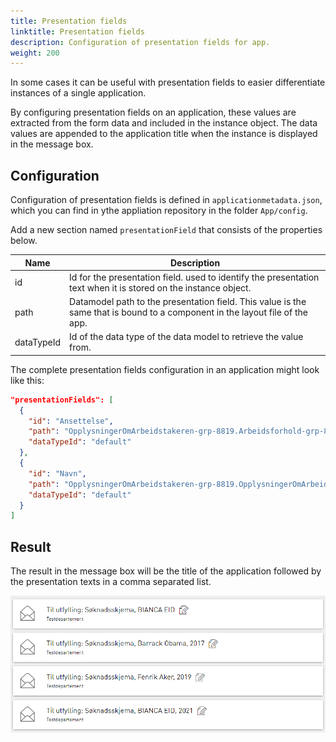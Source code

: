 ```yaml
---
title: Presentation fields
linktitle: Presentation fields
description: Configuration of presentation fields for app.
weight: 200
---
```


In some cases it can be useful with presentation fields to easier
differentiate instances of a single application.

By configuring presentation fields on an application,
these values are extracted from the form data and included in the instance object.
The data values are appended to the application title when the instance is displayed in the message box.


## Configuration
Configuration of presentation fields is defined in `applicationmetadata.json`,
which you can find in ythe appliation repository in the folder `App/config`.

Add a new section named `presentationField` that consists of the properties below.

 Name     | Description
----------|------------
id        | Id for the presentation field. used to identify the presentation text when it is stored on the instance object.
path      | Datamodel path to the presentation field. This value is the same that is bound to a component in the layout file of the app.
dataTypeId| Id of the data type of the data model to retrieve the value from.

The complete presentation fields configuration in an application might look like this:

```json
"presentationFields": [
  {
    "id": "Ansettelse",
    "path": "OpplysningerOmArbeidstakeren-grp-8819.Arbeidsforhold-grp-8856.AnsattAar-datadef-33267.value",
    "dataTypeId": "default"
  },
  {
    "id": "Navn",
    "path": "OpplysningerOmArbeidstakeren-grp-8819.OpplysningerOmArbeidstakeren-grp-8855.AnsattNavn-datadef-1223.value",
    "dataTypeId": "default"
  }
]
```

## Result

The result in the message box will be the title of the application followed by the presentation texts in a comma separated list.

![Instances with presentation fields in the message box](presentationtexts-msgbox.png "Instances with presentation fields in the message box")